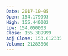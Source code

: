 ```yaml
---
Date: 2017-10-05
Open: 154.179993
High: 155.440002
Low: 154.050003
Close: 155.389999
Adj Close: 153.612335
Volume: 21283800
---
```

